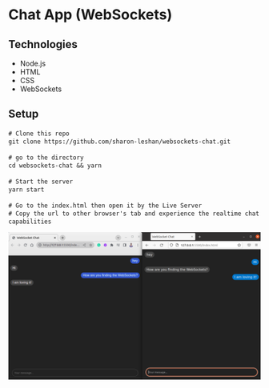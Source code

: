 # Chat App (WebSockets)

## Technologies

- Node.js
- HTML
- CSS
- WebSockets

## Setup

```code
# Clone this repo
git clone https://github.com/sharon-leshan/websockets-chat.git

# go to the directory
cd websockets-chat && yarn

# Start the server
yarn start

# Go to the index.html then open it by the Live Server
# Copy the url to other browser's tab and experience the realtime chat capabilities
```

![WebSockets Chat](assets/websockets-chat.png)
